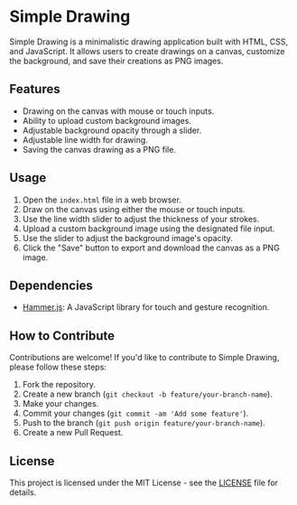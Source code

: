 # Simple Drawing

Simple Drawing is a minimalistic drawing application built with HTML, CSS, and JavaScript. It allows users to create drawings on a canvas, customize the background, and save their creations as PNG images.

## Features

- Drawing on the canvas with mouse or touch inputs.
- Ability to upload custom background images.
- Adjustable background opacity through a slider.
- Adjustable line width for drawing.
- Saving the canvas drawing as a PNG file.

## Usage

1. Open the `index.html` file in a web browser.
2. Draw on the canvas using either the mouse or touch inputs.
3. Use the line width slider to adjust the thickness of your strokes.
4. Upload a custom background image using the designated file input.
5. Use the slider to adjust the background image's opacity.
6. Click the "Save" button to export and download the canvas as a PNG image.

## Dependencies

- [Hammer.js](https://hammerjs.github.io/): A JavaScript library for touch and gesture recognition.

## How to Contribute

Contributions are welcome! If you'd like to contribute to Simple Drawing, please follow these steps:

1. Fork the repository.
2. Create a new branch (`git checkout -b feature/your-branch-name`).
3. Make your changes.
4. Commit your changes (`git commit -am 'Add some feature'`).
5. Push to the branch (`git push origin feature/your-branch-name`).
6. Create a new Pull Request.

## License

This project is licensed under the MIT License - see the [LICENSE](LICENSE) file for details.

